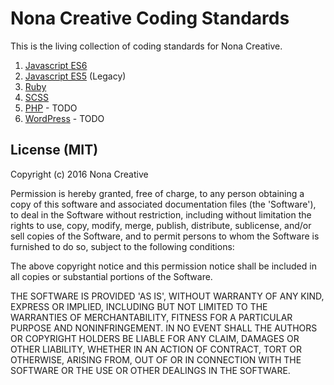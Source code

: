 # Nona Creative Coding Standards
This is the living collection of coding standards for Nona Creative.

1. [Javascript ES6](/javascript/es6-standard.md) 
1. [Javascript ES5](/javascript/es5-standard.md) (Legacy)
2. [Ruby](/Ruby)
3. [SCSS](/scss)
4. [PHP](#) - TODO
5. [WordPress](#) - TODO

## License (MIT)

Copyright (c) 2016 Nona Creative

Permission is hereby granted, free of charge, to any person obtaining
a copy of this software and associated documentation files (the
'Software'), to deal in the Software without restriction, including
without limitation the rights to use, copy, modify, merge, publish,
distribute, sublicense, and/or sell copies of the Software, and to
permit persons to whom the Software is furnished to do so, subject to
the following conditions:

The above copyright notice and this permission notice shall be
included in all copies or substantial portions of the Software.

THE SOFTWARE IS PROVIDED 'AS IS', WITHOUT WARRANTY OF ANY KIND,
EXPRESS OR IMPLIED, INCLUDING BUT NOT LIMITED TO THE WARRANTIES OF
MERCHANTABILITY, FITNESS FOR A PARTICULAR PURPOSE AND NONINFRINGEMENT.
IN NO EVENT SHALL THE AUTHORS OR COPYRIGHT HOLDERS BE LIABLE FOR ANY
CLAIM, DAMAGES OR OTHER LIABILITY, WHETHER IN AN ACTION OF CONTRACT,
TORT OR OTHERWISE, ARISING FROM, OUT OF OR IN CONNECTION WITH THE
SOFTWARE OR THE USE OR OTHER DEALINGS IN THE SOFTWARE.